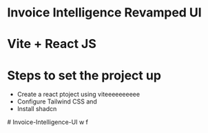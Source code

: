 # Invoice Intelligence Revamped UI

# Vite + React JS

# Steps to set the project up
- Create a react ptoject using viteeeeeeeeee
- Configure Tailwind CSS and
- Install shadcn

#   I n v o i c e - I n t e l l i g e n c e - U I 
 
 w
f
